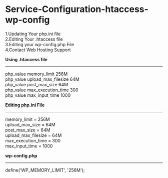# Service-Configuration-htaccess-wp-config


1.Updating Your php.ini file     
2.Editing Your .htaccess file      
3.Editing your wp-config.php File    
4.Contact Web Hosting Support    


**Using .htaccess file**
_________________________________
php_value memory_limit 256M  
php_value upload_max_filesize 64M   
php_value post_max_size 64M   
php_value max_execution_time 300  
php_value max_input_time 1000   



**Editing php.ini File**
_______________________________
memory_limit = 256M  
upload_max_size = 64M  
post_max_size = 64M  
upload_max_filesize = 64M  
max_execution_time = 300  
max_input_time = 1000  



**wp-config.php**
_________________________________
define('WP_MEMORY_LIMIT', '256M');  

